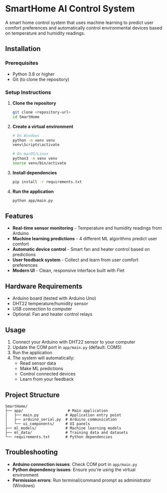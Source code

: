 # SmartHome AI Control System

A smart home control system that uses machine learning to predict user comfort preferences and automatically control environmental devices based on temperature and humidity readings.

## Installation

### Prerequisites

- Python 3.8 or higher
- Git (to clone the repository)

### Setup Instructions

1. **Clone the repository**

   ```bash
   git clone <repository-url>
   cd SmartHome
   ```

2. **Create a virtual environment**

   ```bash
   # On Windows
   python -m venv venv
   venv\Scripts\activate

   # On macOS/Linux
   python3 -m venv venv
   source venv/bin/activate
   ```

3. **Install dependencies**

   ```bash
   pip install -r requirements.txt
   ```

4. **Run the application**
   ```bash
   python app/main.py
   ```

## Features

- **Real-time sensor monitoring** - Temperature and humidity readings from Arduino
- **Machine learning predictions** - 4 different ML algorithms predict user comfort
- **Automatic device control** - Smart fan and heater control based on predictions
- **User feedback system** - Collect and learn from user comfort preferences
- **Modern UI** - Clean, responsive interface built with Flet

## Hardware Requirements

- Arduino board (tested with Arduino Uno)
- DHT22 temperature/humidity sensor
- USB connection to computer
- Optional: Fan and heater control relays

## Usage

1. Connect your Arduino with DHT22 sensor to your computer
2. Update the COM port in `app/main.py` (default: COM5)
3. Run the application
4. The system will automatically:
   - Read sensor data
   - Make ML predictions
   - Control connected devices
   - Learn from your feedback

## Project Structure

```
SmartHome/
├── app/                    # Main application
│   ├── main.py            # Application entry point
│   ├── arduino_serial.py  # Arduino communication
│   └── ui_components/     # UI panels
├── ml_models/             # Machine learning models
├── ml_data/               # Training data and datasets
└── requirements.txt       # Python dependencies
```

## Troubleshooting

- **Arduino connection issues**: Check COM port in `app/main.py`
- **Python dependency issues**: Ensure you're using the virtual environment
- **Permission errors**: Run terminal/command prompt as administrator (Windows)
